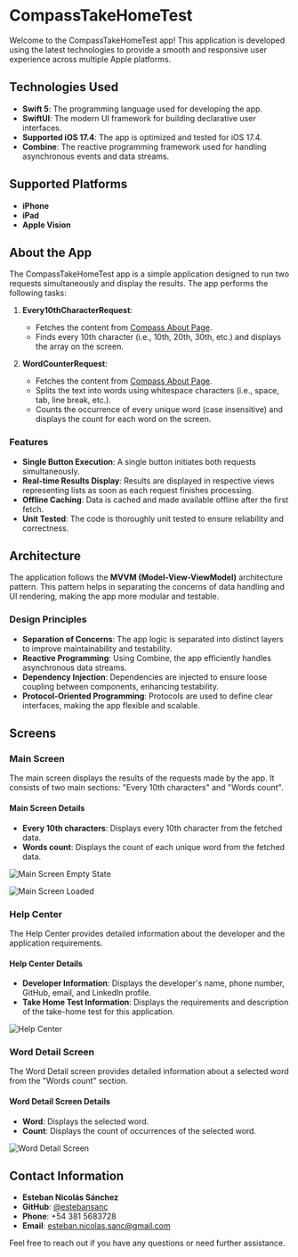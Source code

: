 # CompassTakeHomeTest

Welcome to the CompassTakeHomeTest app! This application is developed using the latest technologies to provide a smooth and responsive user experience across multiple Apple platforms.

## Technologies Used

- **Swift 5**: The programming language used for developing the app.
- **SwiftUI**: The modern UI framework for building declarative user interfaces.
- **Supported iOS 17.4**: The app is optimized and tested for iOS 17.4.
- **Combine**: The reactive programming framework used for handling asynchronous events and data streams.

## Supported Platforms

- **iPhone**
- **iPad**
- **Apple Vision**

## About the App

The CompassTakeHomeTest app is a simple application designed to run two requests simultaneously and display the results. The app performs the following tasks:

1. **Every10thCharacterRequest**:
   - Fetches the content from [Compass About Page](https://www.compass.com/about/).
   - Finds every 10th character (i.e., 10th, 20th, 30th, etc.) and displays the array on the screen.

2. **WordCounterRequest**:
   - Fetches the content from [Compass About Page](https://www.compass.com/about/).
   - Splits the text into words using whitespace characters (i.e., space, tab, line break, etc.).
   - Counts the occurrence of every unique word (case insensitive) and displays the count for each word on the screen.

### Features

- **Single Button Execution**: A single button initiates both requests simultaneously.
- **Real-time Results Display**: Results are displayed in respective views representing lists as soon as each request finishes processing.
- **Offline Caching**: Data is cached and made available offline after the first fetch.
- **Unit Tested**: The code is thoroughly unit tested to ensure reliability and correctness.

## Architecture

The application follows the **MVVM (Model-View-ViewModel)** architecture pattern. This pattern helps in separating the concerns of data handling and UI rendering, making the app more modular and testable.

### Design Principles

- **Separation of Concerns**: The app logic is separated into distinct layers to improve maintainability and testability.
- **Reactive Programming**: Using Combine, the app efficiently handles asynchronous data streams.
- **Dependency Injection**: Dependencies are injected to ensure loose coupling between components, enhancing testability.
- **Protocol-Oriented Programming**: Protocols are used to define clear interfaces, making the app flexible and scalable.

## Screens

### Main Screen

The main screen displays the results of the requests made by the app. It consists of two main sections: "Every 10th characters" and "Words count".

#### Main Screen Details

- **Every 10th characters**: Displays every 10th character from the fetched data.
- **Words count**: Displays the count of each unique word from the fetched data.

![Main Screen Empty State](screenshots/main_screen_empty.png)

![Main Screen Loaded](screenshots/main_screen_loaded.png)

### Help Center

The Help Center provides detailed information about the developer and the application requirements.

#### Help Center Details

- **Developer Information**: Displays the developer's name, phone number, GitHub, email, and LinkedIn profile.
- **Take Home Test Information**: Displays the requirements and description of the take-home test for this application.

![Help Center](screenshots/help_center.png)

### Word Detail Screen

The Word Detail screen provides detailed information about a selected word from the "Words count" section.

#### Word Detail Screen Details

- **Word**: Displays the selected word.
- **Count**: Displays the count of occurrences of the selected word.

![Word Detail Screen](screenshots/word_detail.png)

## Contact Information

- **Esteban Nicolás Sánchez**
- **GitHub**: [@estebansanc](https://github.com/estebansanc)
- **Phone**: +54 381 5683728
- **Email**: esteban.nicolas.sanc@gmail.com

Feel free to reach out if you have any questions or need further assistance.


